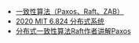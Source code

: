 - [一致性算法（Paxos、Raft、ZAB）](https://www.bilibili.com/video/av21667358/?spm_id_from=333.788.videocard.19)
- [2020 MIT 6.824 分布式系统](https://www.bilibili.com/video/av87684880?p=5)
- [分布式一致性算法Raft作者讲解Paxos](https://www.bilibili.com/video/av36556594/?spm_id_from=333.788.videocard.2)
